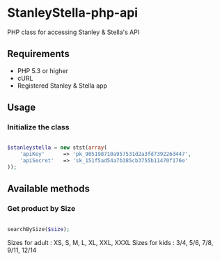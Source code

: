 # StanleyStella-php-api
PHP class for accessing Stanley &amp; Stella's API


## Requirements

- PHP 5.3 or higher
- cURL
- Registered Stanley & Stella app

## Usage

### Initialize the class

```php

$stanleystella = new stst(array(
	'apiKey'      => 'pk_905198710a957531d2a3fd739226d447',
	'apiSecret'   => 'sk_151f5ad54a7b385cb3755b11470f176e'
));

```
## Available methods

### Get product by Size

```php

searchBySize($size);

```

Sizes for adult : XS, S, M, L, XL, XXL, XXXL
Sizes for kids : 3/4, 5/6, 7/8, 9/11, 12/14